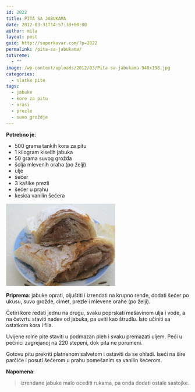 ```yaml
---
id: 2822
title: PITA SA JABUKAMA
date: 2012-03-31T14:57:39+00:00
author: mila
layout: post
guid: http://superkuvar.com/?p=2822
permalink: /pita-sa-jabukama/
totvreme:
  - ""
image: /wp-content/uploads/2012/03/Pita-sa-jabukama-940x198.jpg
categories:
  - slatke pite
tags:
  - jabuke
  - kore za pitu
  - orasi
  - prezle
  - suvo groždje
---
```

**Potrebno je**:

  * 500 grama tankih kora za pitu
  * 1 kilogram kiselih jabuka
  * 50 grama suvog grožđa
  * šolja mlevenih oraha (po želji)
  * ulje
  * šećer
  * 3 kašike prezli
  * šećer u prahu
  * kesica vanilin šećera

<img class="alignnone size-medium wp-image-2833" title="Pita sa jabukama" src="/wp-content/uploads/2012/03/Pita-sa-jabukama-1024x768.jpg" alt="" width="300" height="225" /> 

**Priprema**: jabuke oprati, oljuštiti i izrendati na krupno rende, dodati šećer po ukusu, suvo grožđe, cimet, prezle i mlevene orahe (po želji).

Četiri kore ređati jednu na drugu, svaku poprskati mešavinom ulja i vode, a na četvrtu staviti nadev od jabuka, pa uviti kao štrudlu. Isto učiniti sa ostatkom kora i fila.

Uvijene rolne pite staviti u podmazan pleh i svaku premazati uljem. Peći u pećnici zagrejanoj na 220 stepeni, dok pita ne porumeni.

Gotovu pitu prekriti platnenom salvetom i ostaviti da se ohladi. Iseći na šire parčiće i posuti šećerom u prahu pomešanim sa vanilin šećerom.

**Napomena**: 
> izrendane jabuke malo ocediti rukama, pa onda dodati ostale sastojke.